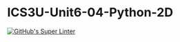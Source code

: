 # ICS3U-Unit6-04-Python-2D

[![GitHub's Super Linter](https://github.com/sydneykuhn/ICS3U-Unit6-04-Python-2D/workflows/GitHub's%20Super%20Linter/badge.svg)](https://github.com/sydneykuhn/ICS3U-Unit6-04-Python-2D)
